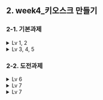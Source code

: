 ## 2. week4_키오스크 만들기
### 2-1. 기본과제
<details>
<summary>Lv 1, 2</summary>  
  
### Lv 1. 기본적인 키오스크를 프로그래밍해보자
- **햄버거 메뉴 출력 및 선택하기**
- **`Main`클래스 사용**

### Lv 2. 객체 지향 설계를 적용해 햄버거 메뉴를 클래스로 관리하기
- **`MenuItem` 클래스 생성하기**
- **개별 음식 항목을 관리하는 클래스입니다. 현재는 햄버거만 관리합니다.**
- **List<MenuItem> menuItems = new ArrayList<>(); 사용**
- **반복문을 활용해 `menuItems`를 탐색하면서 하나씩 접근합니다.**

  - Main 클래스에서는 MenuItem 형식의 menuItem1, menuItem2, menuItem3, menuItem4를 만들어서 MenuItem클래스의 생성자로 값을 입력받고 List에 저장
  - MenuItem 클래스에서는 이름, 가격, 설명 필드를 생성한 뒤에 MenuItem 생성자를 만들고 매개변수를 이름, 가격, 설명으로 저장하여 Main에서 선언된 값을 불러옴
  - for문으로 메뉴판을 출력하고 if 문으로 프로그램 종료 여부를 확인
  - 0 이 아니라면 선택한 값에 대한 List 값을 출력하는 데 이 때 출력이 이상하게 나오는 문제 발생
  - 별도로 출력부에 대한 메서드를 print라는 이름으로 생성하여 정수 + 실수 + 정수를 리턴
  - 출력문에서 뒷부분을 .print() 해주어 출력문제 해결

- **1, 2에 대한 자세한 코드 해설은 [키오스크 만들기 (1)](https://velog.io/@wndid2008/TIL%ED%82%A4%EC%98%A4%EC%8A%A4%ED%81%AC-%EB%A7%8C%EB%93%A4%EA%B8%B0-1)에서도 확인할 수 있습니다.**
</details>

<details>
<summary>Lv 3, 4, 5</summary>  

### Lv 3. 객체 지향 설계를 적용해 순서 제어를 클래스로 관리하기
- **`Kiosk` 클래스 생성하기**
- **`main` 함수에서 관리하던 입력과 반복문 로직은 이제 `start` 함수를 만들어 관리합니다.**
- **`List<MenuItem> menuItems` 는 `Kiosk` 클래스 생성자를 통해 값을 할당합니다.**
- **`Kiosk` 객체를 생성하고 사용하는 `main` 함수에서 객체를 생성할 때 값을 넘겨줍니다.**
- **키오스크 프로그램을 시작하는 메서드가 구현되어야 합니다. 메뉴출력, 입력받기, 오류출력, 종료기능 등**

### Lv 4. 객체 지향 설계를 적용해 음식 메뉴와 주문 내역을 클래스 기반으로 관리하기
- **`Menu` 클래스 생성하기**
- **`List<MenuItem>` 은 `Kiosk` 클래스가 관리하기에 적절하지 않으므로 Menu 클래스가 관리하도록 변경합니다.**
- **메뉴 카테고리 이름을 반환하는 메서드가 구현되어야 합니다.**

### Lv 5. 캡슐화 적용하기
- **`MenuItem`, `Menu` 그리고 `Kiosk` 클래스의 필드에 직접 접근하지 못하도록 설정합니다.**
- **Getter와 Setter 메서드를 사용해 데이터를 관리합니다.**

  - 인터페이스나 추상클래스 없이 사용하기에는 오히려 더 복잡하고 값을 누락시키는 원인이 되는 것 같아서 enum(열거형) 삭제
  - select 메서드로 한 번에 원하는 메서드를 실행하도록 switch case 문을 수정
  - addMenuItems 메서드로 가변 매개변수를 할당받아서 값을 MenuItems에 저장
  - 반복문과 getMenuItems를 사용하여 메뉴판 출력
  - 입력값을 받아서 조건문 실행 후 맞는 값 출력
  - 프로그램이 실행되는 동안 예외값이 입력되면 예외처리 문구가 뜨면서 다시 한 번 값을 받게 설정 및 반복 설정
  - 캡슐화의 경우 일부는 미적용된 부분이 있음.
 
- **3, 4, 5에 대한 자세한 코드 해설은 [키오스크 만들기 (2)](https://velog.io/@wndid2008/TIL-%ED%82%A4%EC%98%A4%EC%8A%A4%ED%81%AC-%EB%A7%8C%EB%93%A4%EA%B8%B0-2-%EC%A4%91%EA%B0%84-%ED%95%B4%EA%B2%B0%EA%B3%BC-Error%EC%BD%94%EB%93%9C)와 [키오스크 만들기 (5)](https://velog.io/@wndid2008/TIL-%ED%82%A4%EC%98%A4%EC%8A%A4%ED%81%AC-%EB%A7%8C%EB%93%A4%EA%B8%B0-5-2%EC%B0%A8-Error-fix)에서도 확인할 수 있습니다.**
</details>

### 2-2. 도전과제
<details>
<summary>Lv 6</summary>  

### Lv 6. 장바구니 및 구매하기 기능을 추가하기
- **장바구니 생성 및 관리 기능**
- **장바구니 출력 및 금액 계산**
- **장바구니 담기 기능**
- **주문 기능**

  - 장바구니 값이 있다면 메뉴 표시할 때 장바구니 메뉴도 출력되게 선언
  - 이 때 단순히 장바구니가 null이 아닐 때를 조건문으로 사용했었다가 제대로 인식이 되질 않아서 장바구니 size가 0보다 큰 지 여부를 보는 조건으로 변경하여 문제가 해결됨
  - 값을 입력받은 후에는 장바구니에 추가할 지 여부를 선택하게 하고 값이 추가되면 장바구니에 값이 추가되고, 추가하지 않는다면  추가되지 않고 그냥 다시 메뉴판이 보이게 함
  - 메인 메뉴에서 장바구니 항목 선택 시 저장된 값들이 출력되고 해당 값들의 가격 총합도 출력
  - 주문 확정을 할 것인지 여부는 return을 계속 해서 kiosk 클래스까지 값을 가져와 switch case로 주문이 되었습니다 또는 다시 메뉴판으로 돌아가는 것까지 구현
  - 예외처리나 추상화가 조금 부족한 코드라서 개선이 필요

- **6에 대한 자세한 코드 해설은 [키오스크 만들기 (6)](https://velog.io/@wndid2008/TIL-%ED%82%A4%EC%98%A4%EC%8A%A4%ED%81%AC-%EB%A7%8C%EB%93%A4%EA%B8%B0-6-%EC%9E%A5%EB%B0%94%EA%B5%AC%EB%8B%88-%EA%B8%B0%EB%8A%A5-%EC%B6%94%EA%B0%80)에서도 확인할 수 있습니다.**
</details>

<details>
<summary>Lv 7</summary>  

### Lv 7. Enum, 람다 & 스트림을 활용한 주문 및 장바구니 관리

- **Enum을 활용한 사용자 유형별 할인율 관리하기**
- **사용자 유형의 Enum 정의 및 각 사용자 유형에 따른 할인율 적용 (군인, 학생, 일반인)**
- **람다 & 스트림을 활용한 장바구니 조회 기능**
- **기존에 생성한 Menu의 MenuItem을 조회 할 때 스트림을 사용하여 출력하도록 수정**
- **기존 장바구니에서 특정 메뉴 빼기 기능을 통한 스트림 활용**

  - 사용자 유형에 따라 enum을 작성하여 enum 내에서 할인율 계산 후에 total 값에 적용되게 함
  - 기존 장바구니 조회는 가능하지만 람다와 스트림을 활용하지 못했음
  - 장바구니의 특정 값을 삭제하는 것도 아직 구현하지 못했음 (미완성)
    
- **7에 대한 자세한 코드 해설은 [키오스크 만들기 (7)](https://velog.io/@wndid2008/TIL-%ED%82%A4%EC%98%A4%EC%8A%A4%ED%81%AC-%EB%A7%8C%EB%93%A4%EA%B8%B0-7-%EC%98%A4%EB%8A%98%EB%8F%84-%EB%B9%84%EB%91%98%EA%B8%B0%EB%8A%94-%EB%A8%B8%EB%A6%AC%EB%A1%9C-%EB%8F%8C%EC%95%84%EA%B0%80%EC%9A%94)에서도 확인할 수 있습니다.**
</details>

<details>
<summary>Lv 7</summary>  
